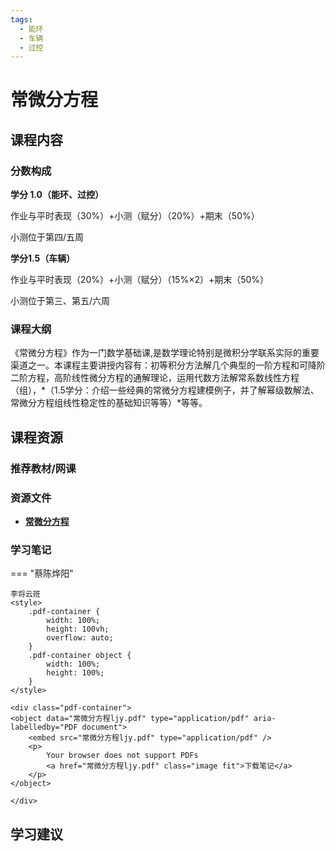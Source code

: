 ```yaml
---
tags:
  - 能环
  - 车辆
  - 过控
---
```


# 常微分方程

## 课程内容

### 分数构成

**学分 1.0（能环、过控）**

作业与平时表现（30%）+小测（赋分）（20%）+期末（50%）

小测位于第四/五周

**学分1.5（车辆）**

作业与平时表现（20%）+小测（赋分）（15%×2）+期末（50%）

小测位于第三、第五/六周



### 课程大纲

《常微分方程》作为一门数学基础课,是数学理论特别是微积分学联系实际的重要渠道之一。本课程主要讲授内容有：初等积分方法解几个典型的一阶方程和可降阶二阶方程，高阶线性微分方程的通解理论，运用代数方法解常系数线性方程（组），*（1.5学分：介绍一些经典的常微分方程建模例子，并了解幂级数解法、常微分方程组线性稳定性的基础知识等等）*等等。


## 课程资源

### 推荐教材/网课

### 资源文件

- [**常微分方程**](https://pan.baidu.com/s/1HOwpYU40GjXEC3t4QhV-rw?pwd=jtgb)

### 学习笔记

=== "蔡陈烨阳"

    李将云班
    <style>
        .pdf-container {
            width: 100%;
            height: 100vh;
            overflow: auto;
        }
        .pdf-container object {
            width: 100%;
            height: 100%;
        }
    </style>

    <div class="pdf-container">
    <object data="常微分方程ljy.pdf" type="application/pdf" aria-labelledby="PDF document">
        <embed src="常微分方程ljy.pdf" type="application/pdf" />
        <p>
            Your browser does not support PDFs
            <a href="常微分方程ljy.pdf" class="image fit">下载笔记</a>
        </p>
    </object>

    </div>

## 学习建议



